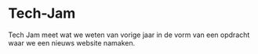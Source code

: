 # Tech-Jam
Tech Jam meet wat we weten van vorige jaar in de vorm van een opdracht waar we een nieuws website namaken.
